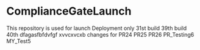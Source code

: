 # ComplianceGateLaunch
This repository is used for launch Deployment only
31st build
39th build
40th
dfagasfbfdvfgf
xvvcxvcxb
changes for PR24
PR25
PR26
PR_Testing6
MY_Test5
